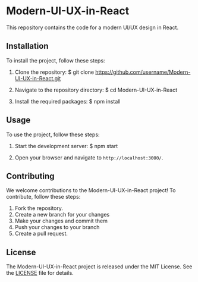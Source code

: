 # Modern-UI-UX-in-React

This repository contains the code for a modern UI/UX design in React.

## Installation

To install the project, follow these steps:

1. Clone the repository:
 $ git clone https://github.com/username/Modern-UI-UX-in-React.git

2. Navigate to the repository directory:
$ cd Modern-UI-UX-in-React

3. Install the required packages:
$ npm install


## Usage

To use the project, follow these steps:

1. Start the development server: $ npm start

2. Open your browser and navigate to `http://localhost:3000/`.

## Contributing

We welcome contributions to the Modern-UI-UX-in-React project! To contribute, follow these steps:

1. Fork the repository.
2. Create a new branch for your changes
3. Make your changes and commit them
4. Push your changes to your branch
5. Create a pull request.

## License

The Modern-UI-UX-in-React project is released under the MIT License. See the [LICENSE](LICENSE) file for details.
